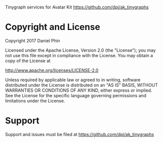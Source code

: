 Tinygraph services for Avatar Kit
https://github.com/dpi/ak_tinygraphs

# Copyright and License

Copyright 2017 Daniel Phin

Licensed under the Apache License, Version 2.0 (the "License");
you may not use this file except in compliance with the License.
You may obtain a copy of the License at

   http://www.apache.org/licenses/LICENSE-2.0

Unless required by applicable law or agreed to in writing, software
distributed under the License is distributed on an "AS IS" BASIS,
WITHOUT WARRANTIES OR CONDITIONS OF ANY KIND, either express or implied.
See the License for the specific language governing permissions and
limitations under the License.

# Support

Support and issues must be filed at https://github.com/dpi/ak_tinygraphs

